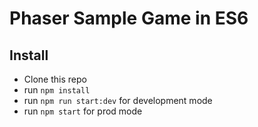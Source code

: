 # Phaser Sample Game in ES6

## Install

* Clone this repo
* run `npm install`
* run `npm run start:dev` for development mode
* run `npm start` for prod mode